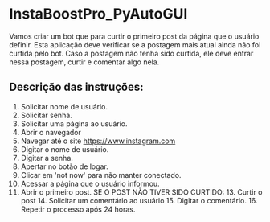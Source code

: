 # InstaBoostPro_PyAutoGUI
Vamos criar um bot que para curtir o primeiro post da página que o usuário definir. Esta aplicação deve verificar se a postagem mais atual ainda não foi curtida pelo bot. Caso a postagem não tenha sido curtida, ele deve entrar nessa postagem, curtir e comentar algo nela.

## Descrição das instruções: 
1. Solicitar nome de usuário.
2.  Solicitar senha.
3.  Solicitar uma página ao usuário.
4.  Abrir o navegador
5.  Navegar até o site https://www.instagram.com
6.  Digitar o nome de usuário.
7.  Digitar a senha.
8.  Apertar no botão de logar.
9.  Clicar em 'not now' para não manter conectado.
10.  Acessar a página que o usuário informou.
11.  Abrir o primeiro post.
SE O POST NÃO TIVER SIDO CURTIDO:
     13. Curtir o post
     14. Solicitar um comentário ao usuário
     15. Digitar o comentário.
     16. Repetir o processo após 24 horas.

